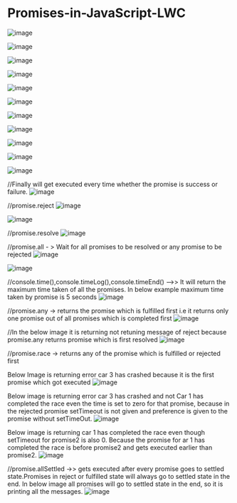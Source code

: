 # Promises-in-JavaScript-LWC

![image](https://user-images.githubusercontent.com/43552295/231123439-c13f70f4-01ca-480c-ad4c-03800dc4cd6e.png)

![image](https://user-images.githubusercontent.com/43552295/231128901-4412eb0c-3dc7-4b37-90cb-90980169bd65.png)


![image](https://user-images.githubusercontent.com/43552295/231123790-59d4b0a1-78da-4c9a-8d27-aae4ee1a1f7b.png)

![image](https://user-images.githubusercontent.com/43552295/231123917-0dd47db6-7c98-4d9f-90d0-19719b99deff.png)

![image](https://user-images.githubusercontent.com/43552295/231124079-efc6b63e-be40-41e4-93ad-bab72dca71d2.png)

![image](https://user-images.githubusercontent.com/43552295/231124310-d2c5d308-88ce-45e2-b976-cb9ef0413af3.png)

![image](https://user-images.githubusercontent.com/43552295/231127303-13d804f9-285a-477d-9d0c-aa70630724bb.png)

![image](https://user-images.githubusercontent.com/43552295/231127228-16b2c04c-39b4-48d4-b632-43c76a761197.png)

![image](https://user-images.githubusercontent.com/43552295/231128399-a8c56f35-f023-443e-b6bf-c791218e368a.png)

![image](https://user-images.githubusercontent.com/43552295/231128473-fd14d95d-5aec-4b9f-a86d-6ba239fbb00c.png)

![image](https://user-images.githubusercontent.com/43552295/231128681-148a4ace-2342-4a9d-8cd1-53f3b1a281e5.png)

//Finally will get executed every time whether the promise is success or failure.
![image](https://user-images.githubusercontent.com/43552295/231128719-8c50575e-ea90-4898-9be4-e698b4bbf67a.png)

//promise.reject
![image](https://user-images.githubusercontent.com/43552295/231133293-d9ca4bf7-dcbb-4587-8d09-634453a802c9.png)

![image](https://user-images.githubusercontent.com/43552295/231133445-20d08e95-62cd-408e-a408-f2dbb6cf2e0e.png)

//promise.resolve
![image](https://user-images.githubusercontent.com/43552295/231138869-e130320b-e0c4-4200-a2e0-64da30a2b078.png)

//promise.all - > Wait for all promises to be resolved or any promise to be rejected
![image](https://user-images.githubusercontent.com/43552295/231157115-7c600a34-23d2-4920-ab4d-f1f098b6f9a7.png)

![image](https://user-images.githubusercontent.com/43552295/231157507-c7163441-b578-4c92-9c06-6e0848111dfd.png)

//console.time(),console.timeLog(),console.timeEnd()   -->>   It will return the maximum time taken of all the promises. In below example maximum time taken by promise is 5 seconds
![image](https://user-images.githubusercontent.com/43552295/231175112-72f592a2-d5ce-41b8-a739-b75ee0d5a71e.png)

//promise.any -> returns the promise which is fulfilled first i.e it returns only one promise out of all promises which is completed first
![image](https://user-images.githubusercontent.com/43552295/231178442-ddededf6-410a-4f93-8c6e-b5610bb1821f.png)

//In the below image it is returning not retuning message of reject because promise.any returns promise which is first resolved 
![image](https://user-images.githubusercontent.com/43552295/231178738-86ea6e8c-c79b-4dcc-87ae-b1c475589129.png)

//promise.race -> returns any of the promise which is fulfilled or rejected first

Below Image is returning error car 3 has crashed because it is the first promise which got executed
![image](https://user-images.githubusercontent.com/43552295/231181968-97bb8ec8-cf15-4974-a569-455c20625f0f.png)

Below image is returning error car 3 has crashed and not Car 1 has completed the race  even the time is set to zero for that promise, because in the rejected promise setTimeout is not given and preference is given to the promise without setTimeOut.
![image](https://user-images.githubusercontent.com/43552295/231182681-ba396ad2-5edb-4305-81e0-323c09788331.png)

Below image is returning car 1 has completed the race even though setTimeout for promise2 is also 0. Because the promise for ar 1 has completed the race is before promise2 and gets executed earlier than promise2.
![image](https://user-images.githubusercontent.com/43552295/231187049-2ca8bb66-08ff-411b-bc5a-2cc1a2cbb480.png)

//promise.allSettled ->> gets executed after every promise goes to settled state.Promises in reject or fulfilled state will always go to settled state in the end.
In below image all promises will go to settled state in the end, so it is printing all the messages.
![image](https://user-images.githubusercontent.com/43552295/231194317-b436e7e0-ecba-423a-b31e-758dd7f0b67a.png)

